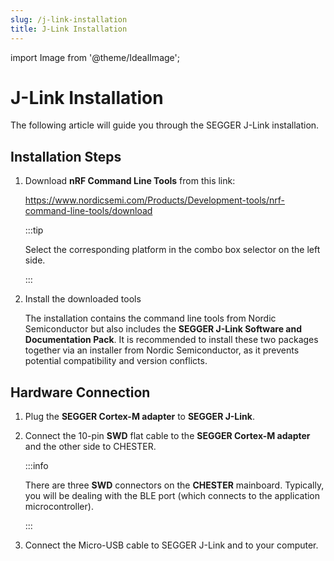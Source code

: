 ```yaml
---
slug: /j-link-installation
title: J-Link Installation
---
```

import Image from '@theme/IdealImage';

# J-Link Installation

The following article will guide you through the SEGGER J-Link installation.

## Installation Steps

1. Download **nRF Command Line Tools** from this link:

   https://www.nordicsemi.com/Products/Development-tools/nrf-command-line-tools/download

   :::tip

   Select the corresponding platform in the combo box selector on the left side.

   :::

1. Install the downloaded tools

   The installation contains the command line tools from Nordic Semiconductor but also includes the **SEGGER J-Link Software and Documentation Pack**. It is recommended to install these two packages together via an installer from Nordic Semiconductor, as it prevents potential compatibility and version conflicts.

## Hardware Connection

1. Plug the **SEGGER Cortex-M adapter** to **SEGGER J-Link**.

2. Connect the 10-pin **SWD** flat cable to the **SEGGER Cortex-M adapter** and the other side to CHESTER.

   :::info

   There are three **SWD** connectors on the **CHESTER** mainboard. Typically, you will be dealing with the BLE port (which connects to the application microcontroller).

   :::

3. Connect the Micro-USB cable to SEGGER J-Link and to your computer.

